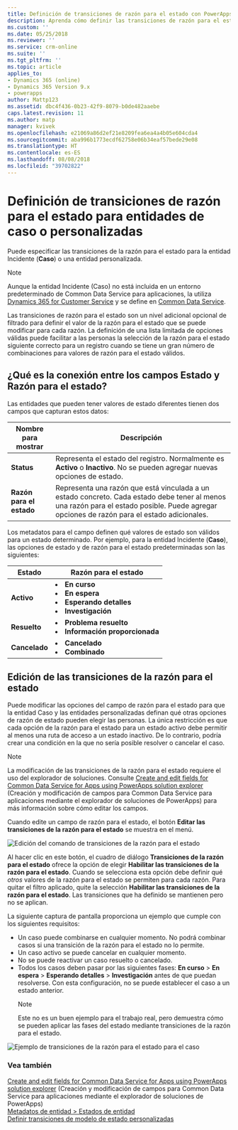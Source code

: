 ```yaml
---
title: Definición de transiciones de razón para el estado con PowerApps | Microsoft Docs
description: Aprenda cómo definir las transiciones de razón para el estado
ms.custom: ''
ms.date: 05/25/2018
ms.reviewer: ''
ms.service: crm-online
ms.suite: ''
ms.tgt_pltfrm: ''
ms.topic: article
applies_to:
- Dynamics 365 (online)
- Dynamics 365 Version 9.x
- powerapps
author: Mattp123
ms.assetid: dbc4f436-0b23-42f9-8079-b0de482aaebe
caps.latest.revision: 11
ms.author: matp
manager: kvivek
ms.openlocfilehash: e21069a86d2ef21e8209fea6ea4a4b05e604cda4
ms.sourcegitcommit: aba996b1773ecdf62758e06b34eaf57bede29e08
ms.translationtype: HT
ms.contentlocale: es-ES
ms.lasthandoff: 08/08/2018
ms.locfileid: "39702822"
---
```

# <a name="define-status-reason-transitions-for-the-case-or-custom-entities"></a>Definición de transiciones de razón para el estado para entidades de caso o personalizadas

Puede especificar las transiciones de la razón para el estado para la entidad Incidente (**Caso**) o una entidad personalizada.

> [!NOTE]
> Aunque la entidad Incidente (Caso) no está incluida en un entorno predeterminado de Common Data Service para aplicaciones, la utiliza [Dynamics 365 for Customer Service](https://dynamics.microsoft.com/customer-service/) y se define en [Common Data Service](https://github.com/Microsoft/CDM/blob/master/schemaDocuments/core/applicationCommon/foundationCommon/crmCommon/service/Incident.cdm.json).
  
Las transiciones de razón para el estado son un nivel adicional opcional de filtrado para definir el valor de la razón para el estado que se puede modificar para cada razón. La definición de una lista limitada de opciones válidas puede facilitar a las personas la selección de la razón para el estado siguiente correcto para un registro cuando se tiene un gran número de combinaciones para valores de razón para el estado válidos.  
  
<a name="BKMK_StatusAndStatusReasons"></a>

## <a name="what-is-the-connection-between-status-and-status-reason-fields"></a>¿Qué es la conexión entre los campos Estado y Razón para el estado?  

Las entidades que pueden tener valores de estado diferentes tienen dos campos que capturan estos datos:  
  
|Nombre para mostrar|Descripción|  
|------------------|-----------------|  
|**Status**|Representa el estado del registro. Normalmente es **Activo** o **Inactivo**. No se pueden agregar nuevas opciones de estado.|  
|**Razón para el estado**|Representa una razón que está vinculada a un estado concreto. Cada estado debe tener al menos una razón para el estado posible. Puede agregar opciones de razón para el estado adicionales.|  
  
Los metadatos para el campo definen qué valores de estado son válidos para un estado determinado. Por ejemplo, para la entidad Incidente (**Caso**), las opciones de estado y de razón para el estado predeterminadas son las siguientes:  
  
|Estado|Razón para el estado|  
|------------|-------------------|  
|**Activo**|<li>**En curso**</li><li>**En espera**</li><li>**Esperando detalles**</li><li>**Investigación**</li>| 
|**Resuelto**|<li>**Problema resuelto**</li><li>**Información proporcionada**</li>|
|**Cancelado**|<li>**Cancelado**</li><li>**Combinado**</li>|
  
  
<a name="BKMK_EditStatusReasonTransitions"></a>   

## <a name="edit-status-reason-transitions"></a>Edición de las transiciones de la razón para el estado
 
Puede modificar las opciones del campo de razón para el estado para que la entidad Caso y las entidades personalizadas definan qué otras opciones de razón de estado pueden elegir las personas. La única restricción es que cada opción de la razón para el estado para un estado activo debe permitir al menos una ruta de acceso a un estado inactivo. De lo contrario, podría crear una condición en la que no sería posible resolver o cancelar el caso.  

> [!NOTE]
> La modificación de las transiciones de la razón para el estado requiere el uso del explorador de soluciones. Consulte [Create and edit fields for Common Data Service for Apps using PowerApps solution explorer](create-edit-field-solution-explorer.md) (Creación y modificación de campos para Common Data Service para aplicaciones mediante el explorador de soluciones de PowerApps) para más información sobre cómo editar los campos.
  
 Cuando edite un campo de razón para el estado, el botón **Editar las transiciones de la razón para el estado** se muestra en el menú. 

![Edición del comando de transiciones de la razón para el estado](media/status-reason-transitions-command.png)

Al hacer clic en este botón, el cuadro de diálogo **Transiciones de la razón para el estado** ofrece la opción de elegir **Habilitar las transiciones de la razón para el estado**. Cuando se selecciona esta opción debe definir qué *otros* valores de la razón para el estado se permiten para cada razón. Para quitar el filtro aplicado, quite la selección **Habilitar las transiciones de la razón para el estado**. Las transiciones que ha definido se mantienen pero no se aplican.  
  
La siguiente captura de pantalla proporciona un ejemplo que cumple con los siguientes requisitos: 
 
- Un caso puede combinarse en cualquier momento. No podrá combinar casos si una transición de la razón para el estado no lo permite.  
- Un caso activo se puede cancelar en cualquier momento.  
- No se puede reactivar un caso resuelto o cancelado.  
- Todos los casos deben pasar por las siguientes fases: **En curso** > **En espera** > **Esperando detalles** > **Investigación** antes de que puedan resolverse. Con esta configuración, no se puede establecer el caso a un estado anterior.  
  > [!NOTE]
  >  Este no es un buen ejemplo para el trabajo real, pero demuestra cómo se pueden aplicar las fases del estado mediante transiciones de la razón para el estado.  
  
 ![Ejemplo de transiciones de la razón para el estado para el caso](media/status-reason-transitions-example.PNG)  
  
### <a name="see-also"></a>Vea también  

[Create and edit fields for Common Data Service for Apps using PowerApps solution explorer](create-edit-field-solution-explorer.md) (Creación y modificación de campos para Common Data Service para aplicaciones mediante el explorador de soluciones de PowerApps)<br />
[Metadatos de entidad > Estados de entidad](/powerapps/developer/common-data-service/entity-metadata#entity-states)<br />
[Definir transiciones de modelo de estado personalizadas](/dynamics365/customer-engagement/developer/define-custom-state-model-transitions)

